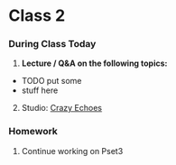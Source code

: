 # Class 2

### During Class Today

1. **Lecture / Q&A on the following topics:**
  * TODO put some
  * stuff here
2. Studio: [Crazy Echoes](../studios/crazy-echoes)

### Homework
1. Continue working on Pset3
